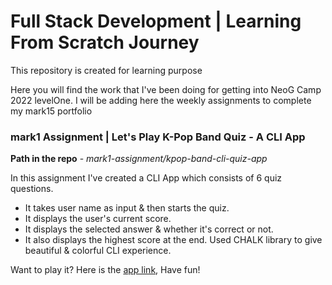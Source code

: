 # Full Stack Development | Learning From Scratch Journey

This repository is created for learning purpose

Here you will find the work that I've been doing for getting into NeoG Camp 2022 levelOne. I will be adding here the weekly assignments to complete my mark15 portfolio

### mark1 Assignment | Let's Play K-Pop Band Quiz - A CLI App

**Path in the repo** - _mark1-assignment/kpop-band-cli-quiz-app_

In this assignment I've created a CLI App which consists of 6 quiz questions.
* It takes user name as input & then starts the quiz.
* It displays the user's current score.
* It displays the selected answer & whether it's correct or not.
* It also displays the highest score at the end.
Used CHALK library to give beautiful & colorful CLI experience.

Want to play it? Here is the [app link](https://replit.com/@pinki-choudhary/level0-or-cli-aboutme-quiz-app?embed=1&output=1), Have fun!